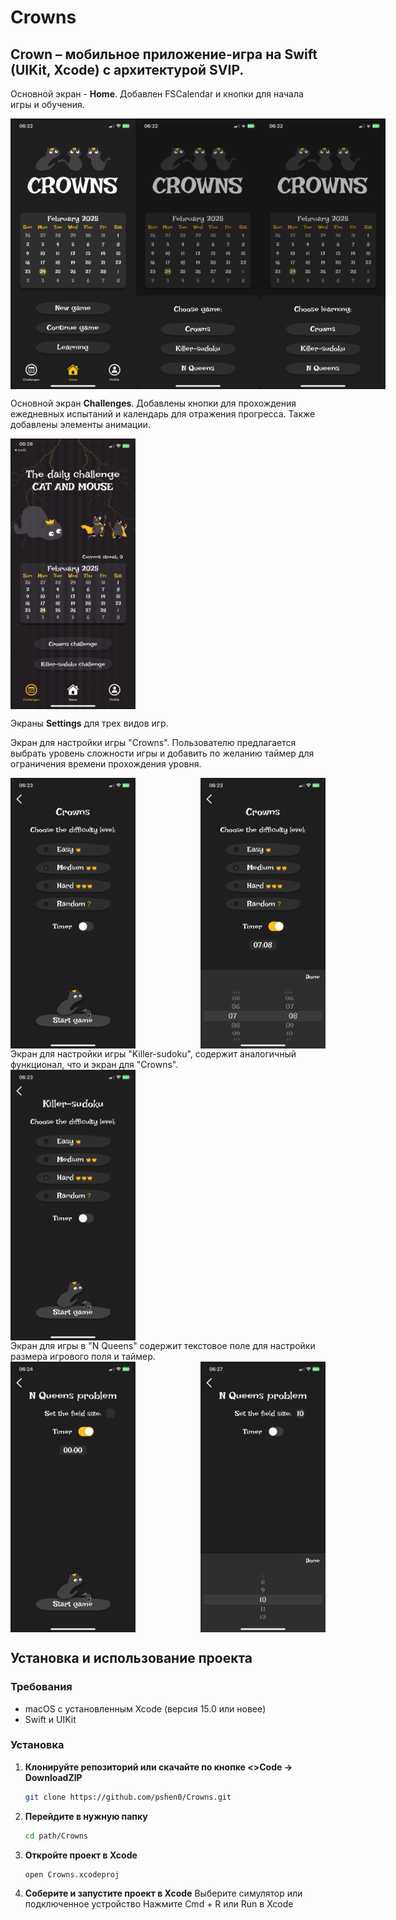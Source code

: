Crowns
=
Crown – мобильное приложение-игра на Swift (UIKit, Xcode) с архитектурой SVIP.
-


Основной экран - **Home**. Добавлен FSCalendar и кнопки для начала игры и обучения.

<div style="display: flex; justify-content: space-between;">
    <img src="Crowns/Resources/AppDiscriptionImages/home1.PNG" width="200">
    <img src="Crowns/Resources/AppDiscriptionImages/home2.PNG" width="200">
    <img src="Crowns/Resources/AppDiscriptionImages/home3.PNG" width="200">
</div>


Основной экран **Challenges**. Добавлены кнопки для прохождения ежедневных испытаний и календарь для отражения прогресса. Также добавлены элементы анимации.

<div style="display: flex; justify-content: space-between;">
    <img src="Crowns/Resources/AppDiscriptionImages/challenges1.gif" width="200">
</div>

Экраны **Settings** для трех видов игр.

Экран для настройки игры "Crowns". Пользователю предлагается выбрать уровень сложности 
игры и добавить по желанию таймер для ограничения времени прохождения уровня.
<div style="display: flex; justify-content: space-between;">
    <img src="Crowns/Resources/AppDiscriptionImages/settings1.PNG" width="200">
    <img src="Crowns/Resources/AppDiscriptionImages/settings2.PNG" width="200">
</div>
Экран для настройки игры "Killer-sudoku", содержит аналогичный функционал, что и
экран для "Crowns".
<div style="display: flex; justify-content: space-between;">
    <img src="Crowns/Resources/AppDiscriptionImages/settings3.PNG" width="200">
</div>
Экран для игры в "N Queens" содержит текстовое поле для настройки размера игрового поля и таймер.
<div style="display: flex; justify-content: space-between;">
    <img src="Crowns/Resources/AppDiscriptionImages/settings4.PNG" width="200">
    <img src="Crowns/Resources/AppDiscriptionImages/settings5.PNG" width="200">
</div>

Установка и использование проекта
-
### Требования
- macOS с установленным Xcode (версия 15.0 или новее)
- Swift и UIKit

### Установка
1. **Клонируйте репозиторий или скачайте по кнопке <>Code → DownloadZIP**  
   ```sh
   git clone https://github.com/pshen0/Crowns.git
    ```
2. **Перейдите в нужную папку**
    ```sh
    cd path/Crowns
    ```
3. **Откройте проект в Xcode**
    ```sh
    open Crowns.xcodeproj
    ```
4. **Соберите и запустите проект в Xcode**
    Выберите симулятор или подключенное устройство
    Нажмите Cmd + R или Run в Xcode
